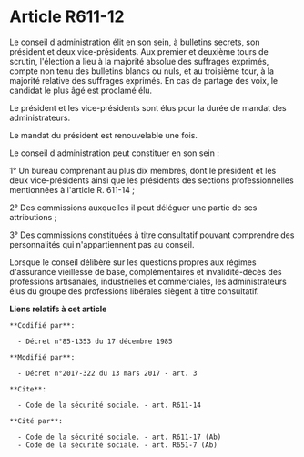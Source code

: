 # Article R611-12

Le conseil d'administration élit en son sein, à bulletins secrets, son président et deux vice-présidents. Aux premier et
deuxième tours de scrutin, l'élection a lieu à la majorité absolue des suffrages exprimés, compte non tenu des bulletins
blancs ou nuls, et au troisième tour, à la majorité relative des suffrages exprimés. En cas de partage des voix, le candidat
le plus âgé est proclamé élu.

Le président et les vice-présidents sont élus pour la durée de mandat des administrateurs. 

Le mandat du président est renouvelable une fois.

Le conseil d'administration peut constituer en son sein :

1° Un bureau comprenant au plus dix membres, dont le président et les deux vice-présidents ainsi que les présidents des
sections professionnelles mentionnées à l'article R. 611-14 ;

2° Des commissions auxquelles il peut déléguer une partie de ses attributions ;

3° Des commissions constituées à titre consultatif pouvant comprendre des personnalités qui n'appartiennent pas au conseil.

Lorsque le conseil délibère sur les questions propres aux régimes d'assurance vieillesse de base, complémentaires et
invalidité-décès des professions artisanales, industrielles et commerciales, les administrateurs élus du groupe des
professions libérales siègent à titre consultatif.

**Liens relatifs à cet article**

	**Codifié par**:

	  - Décret n°85-1353 du 17 décembre 1985

	**Modifié par**:

	  - Décret n°2017-322 du 13 mars 2017 - art. 3

	**Cite**:

	  - Code de la sécurité sociale. - art. R611-14

	**Cité par**:

	  - Code de la sécurité sociale. - art. R611-17 (Ab)
	  - Code de la sécurité sociale. - art. R651-7 (Ab)
